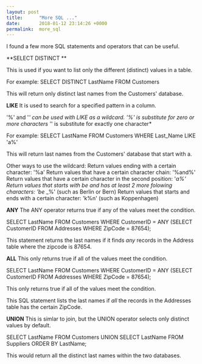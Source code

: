 ```yaml
---
layout: post
title:      "More SQL ..."
date:       2018-01-12 23:14:26 +0000
permalink:  more_sql
---
```


I found a few more SQL statements and operators that can be useful.


**SELECT	DISTINCT **
 
This is used if you	want	to	list	only	the	different	(distinct)	values	in	a	table. 

For example: 
SELECT DISTINCT LastName 
FROM Customers

This will	return	only	distinct	last names from the Customers' database.


**LIKE**
It is	used	to	search	for	a	specified	pattern	in	a	column. 

'%' and '_' can be used with LIKE as a wildcard. 
'%' is	substitute	for	zero	or	more	characters
'_' is substitute	for	exactly	one	character*

For example:
SELECT LastName
FROM Customers
WHERE Last_Name LIKE 'a%'

This will	return	last names from the Customers' database that start with a.

Other ways to use the wildcard:
Return values ending with a certain character: '%a'
Return values that have a certain character chain: '%and%'
Return values that have a certain character in the second position:  '_a%'
Return values that starts with be and has at least 2 more folowing characters: 'be_ _%' (such as Berlin or Bern)
Return values that starts and ends with a certain character:  'k%n' (such as Koppenhagen)

**ANY**
The ANY operator returns true if any of the values meet the condition.

SELECT LastName 
FROM Customers
WHERE CustomerID = ANY (SELECT CustomerID FROM Addresses WHERE ZipCode = 87654);

This statement returns the last names if it finds *any* records in the Address  table where  the zipcode is 87654.

**ALL**
This only returns true if all of the values meet the condition.

SELECT LastName 
FROM Customers
WHERE CustomerID = ANY (SELECT CustomerID FROM Addresses WHERE ZipCode = 87654);

This only returns true if all of the values meet the condition.

This SQL statement  lists the last names if *all* the records in the Addresses table has the  certain ZipCode.

**UNION**
This is simlar to join, but the UNION operator selects only distinct values by default. 

SELECT LastName FROM Customers
UNION
SELECT LastName FROM Suppliers
ORDER BY LastName;

This would return all the distinct last names within the two databases. 













